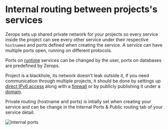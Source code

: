 # Internal routing between projects's services

Zerops sets up shared private network for your projects so every service inside the project can see every other service under their respective `hostname`s and ports defined when creating the service. A service can have multiple ports open, running on different protocols.

Ports on [runtime](/documentation/services/runtimes.html) services can be changed by the user, ports on databases are predefined by Zerops.

Project is a blackhole, its network doesn't leak outside it, if you need communication through multiple projects, it should be done by settings up [direct IPv6 access](/documentation/routing/unique-ipv4-ipv6-addresses.html) along with a [firewall](/documentation/routing/access-through-ip-and-firewall.html) or by publicly publishing it under a [domain](/documentation/routing/using-your-domain.html).

Private routing (hostname and ports) is intially set when creating your service and can be change in the Internal Ports & Public routing tab of your service detail.

![Internal ports](/internal-ports.png "Internal ports")
